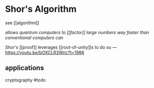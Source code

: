 # Shor's Algorithm

see [[algorithm]]

_allows quantum computers to [[factor]] large numbers way faster than conventional computers can_

Shor's [[proof]] leverages [[root-of-unity]]s to do so &mdash; <https://youtu.be/bOXCLR3Wric?t=1986>

## applications

cryptography #todo

